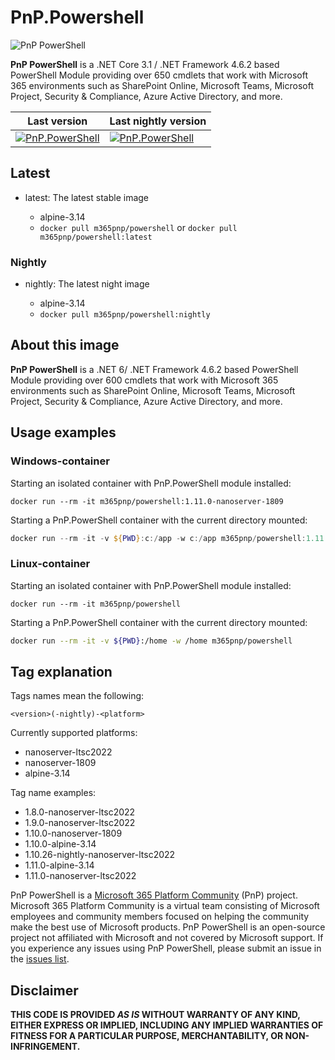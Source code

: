 # PnP.Powershell

![PnP PowerShell](https://repository-images.githubusercontent.com/296298081/933a6d00-072b-11eb-839d-56df16c29588)

**PnP PowerShell** is a .NET Core 3.1 / .NET Framework 4.6.2 based PowerShell Module providing over 650 cmdlets that work with Microsoft 365 environments such as SharePoint Online, Microsoft Teams, Microsoft Project, Security & Compliance, Azure Active Directory, and more.

Last version | Last nightly version
-------------|---------------------
[![PnP.PowerShell](https://img.shields.io/powershellgallery/v/pnp.powershell)](https://www.powershellgallery.com/packages/PnP.PowerShell/) | [![PnP.PowerShell](https://img.shields.io/powershellgallery/v/pnp.powershell?include_prereleases)](https://www.powershellgallery.com/packages/PnP.PowerShell/)

## Latest

* latest: The latest stable image

  * alpine-3.14
  * `docker pull m365pnp/powershell` or `docker pull m365pnp/powershell:latest`

### Nightly

* nightly: The latest night image

  * alpine-3.14
  * `docker pull m365pnp/powershell:nightly`

## About this image

**PnP PowerShell** is a .NET 6/ .NET Framework 4.6.2 based PowerShell Module providing over 600 cmdlets that work with Microsoft 365 environments such as SharePoint Online, Microsoft Teams, Microsoft Project, Security & Compliance, Azure Active Directory, and more.

## Usage examples

### Windows-container

Starting an isolated container with PnP.PowerShell module installed:

```
docker run --rm -it m365pnp/powershell:1.11.0-nanoserver-1809
```

Starting a PnP.PowerShell container with the current directory mounted:

```PowerShell
docker run --rm -it -v ${PWD}:c:/app -w c:/app m365pnp/powershell:1.11.0-nanoserver-1809
```

### Linux-container

Starting an isolated container with PnP.PowerShell module installed:

```
docker run --rm -it m365pnp/powershell
```

Starting a PnP.PowerShell container with the current directory mounted:

```bash
docker run --rm -it -v ${PWD}:/home -w /home m365pnp/powershell
```

## Tag explanation

Tags names mean the following:

`<version>(-nightly)-<platform>`

Currently supported platforms:

* nanoserver-ltsc2022
* nanoserver-1809
* alpine-3.14

Tag name examples:

* 1.8.0-nanoserver-ltsc2022
* 1.9.0-nanoserver-ltsc2022
* 1.10.0-nanoserver-1809
* 1.10.0-alpine-3.14
* 1.10.26-nightly-nanoserver-ltsc2022
* 1.11.0-alpine-3.14
* 1.11.0-nanoserver-ltsc2022

PnP PowerShell is a [Microsoft 365 Platform Community](https://pnp.github.io) (PnP) project. Microsoft 365 Platform Community is a virtual team consisting of Microsoft employees and community members focused on helping the community make the best use of Microsoft products. PnP PowerShell is an open-source project not affiliated with Microsoft and not covered by Microsoft support. If you experience any issues using PnP PowerShell, please submit an issue in the [issues list](https://github.com/pnp/powershell/issues/new/choose).

## Disclaimer

**THIS CODE IS PROVIDED *AS IS* WITHOUT WARRANTY OF ANY KIND, EITHER EXPRESS OR IMPLIED, INCLUDING ANY IMPLIED WARRANTIES OF FITNESS FOR A PARTICULAR PURPOSE, MERCHANTABILITY, OR NON-INFRINGEMENT.**
